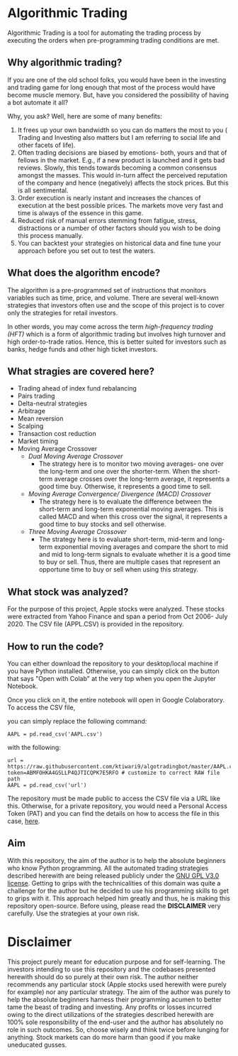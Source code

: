 # Algorithmic Trading

Algorithmic Trading is a tool for automating the trading process by executing the orders when pre-programming trading conditions are met.

## Why algorithmic trading?
If you are one of the old school folks, you would have been in the investing and trading game for long enough that most of the process would have become muscle memory. But, have you considered the possibility of having a bot automate it all?

Why, you ask? Well, here are some of many benefits:
1. It frees up your own bandwidth so you can do matters the most to you ( Trading and Investing also matters but I am referring to social life and other facets of life).
2. Often trading decisions are biased by emotions- both, yours and that of fellows in the market. E.g., if a new product is launched and it gets bad reviews. Slowly, this tends towards becoming a common consensus amongst the masses. This would in-turn affect the perceived reputation of the company and hence (negatively) affects the stock prices. But this is all sentimental. 
3. Order execution is nearly instant and increases the chances of execution at the best possible prices. The markets move very fast and time is always of the essence in this game.
4. Reduced risk of manual errors stemming from fatigue, stress, distractions or a number of other factors should you wish to be doing this process manually.
5. You can backtest your strategies on historical data and fine tune your approach before you set out to test the waters.

## What does the algorithm encode?
The algorithm is a pre-programmed set of instructions that monitors variables such as time, price, and volume. There are several well-known strategies that investors often use and the scope of this project is to cover only the strategies for retail investors.

In other words, you may come across the term *high-frequency trading (HFT)* which is a form of algorithmic trading but involves high turnover and high order-to-trade ratios. Hence, this is better suited for investors such as banks, hedge funds and other high ticket investors.

## What stragies are covered here?
- Trading ahead of index fund rebalancing
- Pairs trading
- Delta-neutral strategies
- Arbitrage
- Mean reversion
- Scalping
- Transaction cost reduction
- Market timing
- Moving Average Crossover
	- *Dual Moving Average Crossover*
		- The strategy here is to monitor two moving averages- one over the long-term and one over the shorter-term. When the short-term average crosses over the long-term average, it represents a good time buy. Otherwise, it represents a good time to sell.  
	- *Moving Average Convergence/ Divergence (MACD) Crossover*
		- The strategy here is to evaluate the difference between the short-term and long-term exponential moving averages. This is called MACD and when this cross over the signal, it represents a good time to buy stocks and sell otherwise.
    - *Three Moving Average Crossover*
    	- The strategy here is to evaluate short-term, mid-term and long-term exponential moving averages and compare the short to mid and mid to long-term signals to evaluate whether it is a good time to buy or sell. Thus, there are multiple cases that represent an opportune time to buy or sell when using this strategy. 


## What stock was analyzed?
For the purpose of this project, Apple stocks were analyzed. These stocks were extracted from Yahoo Finance and span a period from Oct 2006- July 2020. The CSV file (APPL.CSV) is provided in the repository.

## How to run the code?
You can either download the repository to your desktop/local machine if you have Python installed. Otherwise, you can simply click on the button that says "Open with Colab" at the very top when you open the Jupyter Notebook. 

Once you click on it, the entire notebook will open in Google Colaboratory. To access the CSV file, 

you can simply replace the following command:
```
AAPL = pd.read_csv('AAPL.csv')
```

with the following:
```
url = https://raw.githubusercontent.com/ktiwari9/algotradingbot/master/AAPL.csv?token=ABMFOHKA4GSLLP4QJTICQPK7E5RFO # customize to correct RAW file path
AAPL = pd.read_csv('url')
```

The repository must be made public to access the CSV file via a URL like this. Otherwise, for a private repository, you would need a Personal Access Token (PAT) and you can find the details on how to access the file in this case, [here](https://medium.com/towards-entrepreneurship/importing-a-csv-file-from-github-in-a-jupyter-notebook-e2c28e7e74a5).

## Aim
With this repository, the aim of the author is to help the absolute beginners who know Python programming. All the automated trading strategies described herewith are being released publicly under the [GNU GPL V3.0 license](https://github.com/ktiwari9/algotradingbot/blob/master/LICENSE). Getting to grips with the technicalities of this domain was quite a challenge for the author but he decided to use his programming skills to get to grips with it. This approach helped him greatly and thus, he is making this repository open-source. Before using, please read the **DISCLAIMER** very carefully. Use the strategies at your own risk.

# Disclaimer
This project purely meant for education purpose and for self-learning. The investors intending to use this repository and the codebases presented herewith should do so purely at their own risk. The author neither recommends any particular stock (Apple stocks used herewith were purely for example) nor any particular strategy. The aim of the author was purely to help the absolute beginners harness their programming acumen to better tame the beast of trading and investing. Any profits or losses incurred owing to the direct utilizations of the strategies described herewith are 100% sole responsibility of the end-user and the author has absolutely no role in such outcomes. So, choose wisely and think twice before lunging for anything. Stock markets can do more harm than good if you make uneducated gusses.
